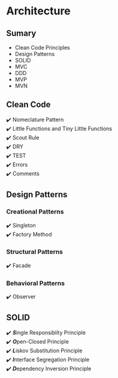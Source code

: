 # Architecture

## Sumary
- Clean Code Principles
- Design Patterns
- SOLID
- MVC
- DDD
- MVP
- MVN

## Clean Code

:heavy_check_mark: Nomeclature Pattern <br />
:heavy_check_mark: Little Functions and Tiny Little Functions <br />
:heavy_check_mark: Scout Rule <br />
:heavy_check_mark: DRY <br />
:heavy_check_mark: TEST <br />
:heavy_check_mark: Errors <br />
:heavy_check_mark: Comments <br />

## Design Patterns

### Creational Patterns
:heavy_check_mark: Singleton <br />
:heavy_check_mark: Factory Method <br />

### Structural Patterns
:heavy_check_mark: Facade <br />

### Behavioral Patterns
:heavy_check_mark: Observer <br />

## SOLID

:heavy_check_mark: ***S***ingle Responsiblity Principle <br />
:heavy_check_mark: ***O***pen-Closed Principle <br />
:heavy_check_mark: ***L***iskov Substitution Principle <br />
:heavy_check_mark: ***I***nterface Segregation Principle <br />
:heavy_check_mark: ***D***ependency Inversion Principle <br />
